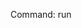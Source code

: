 Command: run <script>

Runs a set of commands from a plain text file.

Using a script can automate common tasks such as configuring your job environment.

Parameters:

    script	: The plain text file containing commands.

A specific file extention (.txt, .xyz) is not required for the filename and you may use the '#' character 
to ignore lines in the script.

Example script:

#Name: myscript
#Script to setup and run a job
set group /my/group
set application UnixCommands
set jobname myjob
set jobtype single
set memory 1g
set cpus 1
set walltime 10m
set description "a test job"
submit echo "Hello World"

Example usage:

    run myscript
    run myscript.txt
    run myscript.xyz


